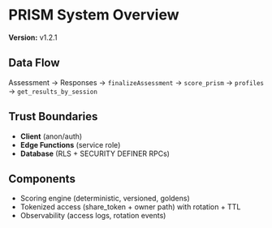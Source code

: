 # PRISM System Overview

**Version:** v1.2.1

## Data Flow
Assessment → Responses → `finalizeAssessment` → `score_prism` → `profiles` → `get_results_by_session`

## Trust Boundaries
- **Client** (anon/auth)
- **Edge Functions** (service role)
- **Database** (RLS + SECURITY DEFINER RPCs)

## Components
- Scoring engine (deterministic, versioned, goldens)
- Tokenized access (share_token + owner path) with rotation + TTL
- Observability (access logs, rotation events)
